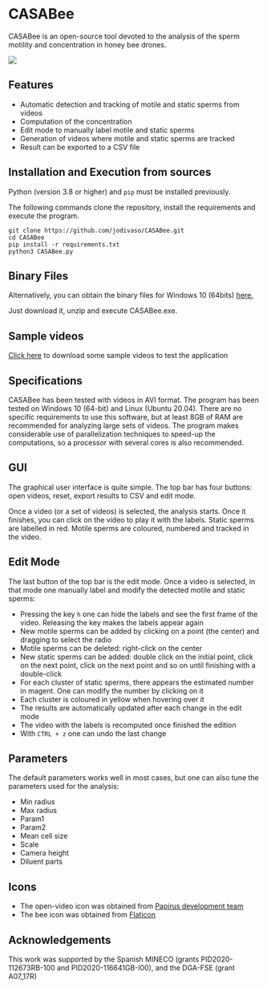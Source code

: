 # CASABee

CASABee is an open-source tool devoted to the analysis of the sperm motility and concentration in honey bee drones.

![](https://raw.githubusercontent.com/jodivaso/CASABee/master/readme_video.gif)

## Features

- Automatic detection and tracking of motile and static sperms from videos
- Computation of the concentration
- Edit mode to manually label motile and static sperms
- Generation of videos where motile and static sperms are tracked
- Result can be exported to a CSV file

## Installation and Execution from sources

Python (version 3.8 or higher) and ```pip``` must be installed previously.

The following commands clone the repository, install the requirements and execute the program.

```
git clone https://github.com/jodivaso/CASABee.git
cd CASABee
pip install -r requirements.txt
python3 CASABee.py
```

## Binary Files

Alternatively, you can obtain the binary files for Windows 10 (64bits) [here.](https://unirioja-my.sharepoint.com/:u:/g/personal/jodivaso_unirioja_es/EdFpy_dr4IRFlGWBS0pqf8MBLh2VQgvI_NmmbvA-2p11ow?e=kUpUhB)

Just download it, unzip and execute CASABee.exe.

## Sample videos

[Click here](https://unirioja-my.sharepoint.com/:u:/g/personal/jodivaso_unirioja_es/Ec_bYG1GmfBDrP6elcl-ovEBkJRsTxuOajCulgTYijaCLA?e=R15hsG) to download some sample videos to test the application

## Specifications

CASABee has been tested with videos in AVI format. The program has been tested on Windows 10 (64-bit) and Linux (Ubuntu 20.04). 
There are no specific requirements to use this software, but at least 8GB of RAM are recommended for analyzing large sets of videos. The program makes considerable use of parallelization techniques to speed-up the computations, so a processor with several cores is also recommended.

## GUI

The graphical user interface is quite simple. The top bar has four buttons: open videos, reset, export results to CSV and edit mode.

Once a video (or a set of videos) is selected, the analysis starts. Once it finishes, you can click on the video to play it with
the labels. Static sperms are labelled in red. Motile sperms are coloured, numbered and tracked in the video.

## Edit Mode

The last button of the top bar is the edit mode. Once a video is selected, in that mode one manually label and modify the detected motile and static sperms:

- Pressing the key ```h``` one can hide the labels and see the first frame of the video. Releasing the key makes the labels appear again
- New motile sperms can be added by clicking on a point (the center) and dragging to select the radio
- Motile sperms can be deleted: right-click on the center
- New static sperms can be added: double click on the initial point, click on the next point, click on the next point and so on until finishing with a double-click
- For each cluster of static sperms, there appears the estimated number in magent. One can modify the number by clicking on it
- Each cluster is coloured in yellow when hovering over it
- The results are automatically updated after each change in the edit mode
- The video with the labels is recomputed once finished the edition
- With ```CTRL + z``` one can undo the last change


## Parameters

The default parameters works well in most cases, but one can also tune the parameters used for the analysis:

- Min radius
- Max radius
- Param1
- Param2
- Mean cell size
- Scale
- Camera height
- Diluent parts

## Icons

- The open-video icon was obtained from [Papirus development team](https://github.com/PapirusDevelopmentTeam/papirus-icon-theme/)
- The bee icon was obtained from [Flaticon](www.flaticon.com)

## Acknowledgements

This work was supported by the Spanish MINECO (grants PID2020-112673RB-100 and PID2020-116641GB-I00), and the DGA-FSE (grant A07_17R)
